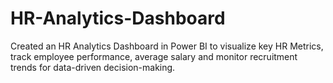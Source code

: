 # HR-Analytics-Dashboard
Created an HR Analytics Dashboard in Power BI to visualize key HR Metrics, track employee performance, average salary and monitor recruitment trends for data-driven decision-making.
